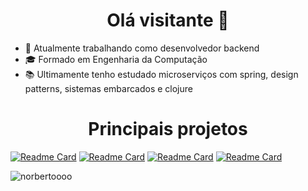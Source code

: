 <h1 align='center'>Olá visitante 👀</h1>

- 🏢 Atualmente trabalhando como desenvolvedor backend
- 🎓 Formado em Engenharia da Computação
- 📚 Ultimamente tenho estudado microserviços com spring, design patterns, sistemas embarcados e clojure
    
<h1 align='center'>Principais projetos</h1>

[![Readme Card](https://github-readme-stats.vercel.app/api/pin/?username=norbertoooo&repo=smartparking-api&theme=github_dark)](https://github.com/Norbertoooo/smartparking-api)
[![Readme Card](https://github-readme-stats.vercel.app/api/pin/?username=norbertoooo&repo=desafio-banco-api&theme=github_dark)](https://github.com/Norbertoooo/desafio-banco-api)
[![Readme Card](https://github-readme-stats.vercel.app/api/pin/?username=norbertoooo&repo=rafa-web-api&theme=github_dark)](https://github.com/Norbertoooo/rafa-web-api)
[![Readme Card](https://github-readme-stats.vercel.app/api/pin/?username=norbertoooo&repo=rafa-web&theme=github_dark)](https://github.com/Norbertoooo/rafa-web)

<p> <img src="https://komarev.com/ghpvc/?username=norbertoooo&label=Profile%20views&color=ce9927&style=flat" alt="norbertoooo" /> </p>
